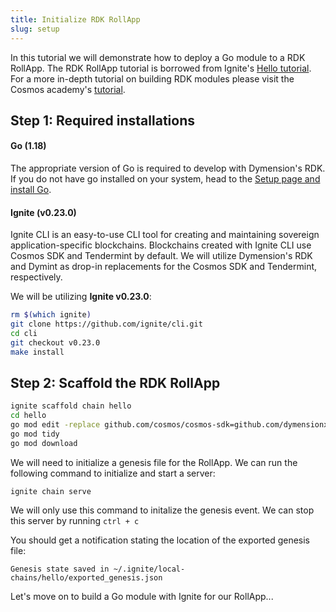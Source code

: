 ```yaml
---
title: Initialize RDK RollApp
slug: setup
---
```


In this tutorial we will demonstrate how to deploy a Go module to a RDK RollApp. The RDK RollApp tutorial is borrowed from Ignite's [Hello tutorial](https://docs.ignite.com/guide/hello). For a more in-depth tutorial on building RDK modules please visit the Cosmos academy's [tutorial](https://tutorials.cosmos.network/hands-on-exercise/1-ignite-cli/3-stored-game.html).

## Step 1: Required installations

#### <b>Go (1.18)</b>

The appropriate version of Go is required to develop with Dymension's RDK. If you do not have go installed on your system, head to the [Setup page and install Go](/docs/develop/get-started/setup.mdx).

#### <b>Ignite (v0.23.0)</b>

Ignite CLI is an easy-to-use CLI tool for creating and maintaining sovereign application-specific blockchains. Blockchains created with Ignite CLI use Cosmos SDK and Tendermint by default. We will utilize Dymension's RDK and Dymint as drop-in replacements for the Cosmos SDK and Tendermint, respectively.

We will be utilizing <b>Ignite v0.23.0</b>:

```bash
rm $(which ignite)
git clone https://github.com/ignite/cli.git
cd cli
git checkout v0.23.0
make install
```

## Step 2: Scaffold the RDK RollApp

```bash
ignite scaffold chain hello
cd hello
go mod edit -replace github.com/cosmos/cosmos-sdk=github.com/dymensionxyz/rdk@v0.1.2-alpha
go mod tidy
go mod download
```

We will need to initialize a genesis file for the RollApp. We can run the following command to initialize and start a server:

```
ignite chain serve
```

We will only use this command to initalize the genesis event. We can stop this server by running `ctrl + c`

You should get a notification stating the location of the exported genesis file:

```
Genesis state saved in ~/.ignite/local-chains/hello/exported_genesis.json
```

Let's move on to build a Go module with Ignite for our RollApp...
